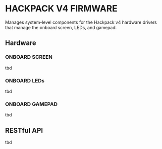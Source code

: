 # HACKPACK V4 FIRMWARE

Manages system-level components for the Hackpack v4 hardware drivers that manage the
onboard screen, LEDs, and gamepad.

## Hardware

### ONBOARD SCREEN

tbd


### ONBOARD LEDs

tbd


###  ONBOARD GAMEPAD

tbd


## RESTful API

tbd


